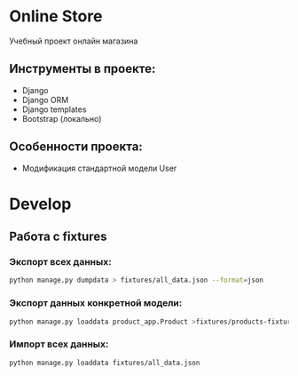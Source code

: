 # Online Store
Учебный проект онлайн магазина

## Инструменты в проекте:
- Django
- Django ORM
- Django templates
- Bootstrap (локально)


## Особенности проекта:
- Модификация стандартной модели User


# Develop

## Работа с fixtures
### Экспорт всех данных:
```bash
python manage.py dumpdata > fixtures/all_data.json --format=json 
```

### Экспорт данных конкретной модели:

```bash
python manage.py loaddata product_app.Product >fixtures/products-fixtures.json --format=json
```

### Импорт всех данных:

```bash
python manage.py loaddata fixtures/all_data.json
```